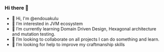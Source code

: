 ### Hi there 👋

- 👋 Hi, I'm @endouakulu
- 👀 I’m interested in JVM ecosystem
- 🌱 I’m currently learning Domain Driven Design, Hexagonal architecture and mutation testing.
- 👯 I’m looking to collaborate on all projects I can do something and learn.
- 🤔 I’m looking for help to improve my craftmanship skills
